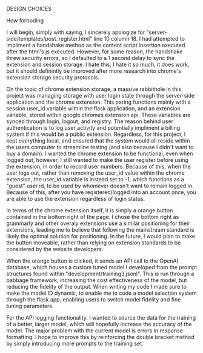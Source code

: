 DESIGN CHOICES

How forboding

I will begin, simply with saying, I sincerely apologize for "server-side/templates/post_register.html" line 10 column 18. I had attempted to impliment a handshake method as the content script insertion executed after the html's js executed. However, for some reason, the  handshake threw security errors, so I defaulted to a 1 second delay to sync the extension and session storage. I hate this, I hate it so much, it does work, but it should definintly be improved after more research into chrome's extension storage security protocols.

On the topic of chrome extension storage, a massive rabbithole in this project was managing storage with user login state through the server-side application and the chrome extension. This paring functions mainly with a session user_id variable within the flask application, and an extension variable, stored within google chromes extension api. These variables are synced through login, logout, and registry. The reason behind user authentication is to log user activity and potentially impliment a billing system if this would be a public extension. Regardless, for this project, I kept everything local, and ensured that the system would all reside within the users computer to streamline testing (and also because I didn't want to buy a domain). I wanted the chrome extension to be functional, even when logged out, however, I still wanted to make the user register before using the extension, in order to record user numbers. Because of this, when the user logs out, rather than removing the user_id value within the chrome extension, the user_id variable is instead set to -1, which functions as a "guest" user id, to be used by whomever doesn't want to remain logged in. Because of this, after you have registered/logged into an account once, you are able to use the extension regardless of login status.

In terms of the chrome extension itself, it is simply a orange button contained in the bottom right of the page. I chose the bottom right as grammarly and other overaly extensions use a similar positioning for their extensions, leading me to believe that following the mainstream standard is likely the optimal solution for positioning. In the future, I would plan to make the button moveable, rather than relying on extension standards to be considered by the website developers. 

When the orange button is clicked, it sends an API call to the OpenAI database, which houses a custom tuned model I developed from the prompt structures found within "development/training3.jsonl". This is run through a babbage framework, increasing the cost effectiveness of the model, but reducing the fidelity of the output. When writing my code I made sure to make the model ID dynamic, to enable me to code a model selection system through the flask app, enabling users to switch model fidelity and fine tuning parameters. 

For the API logging functionality. I wanted to source the data for the training of a better, larger model, which will hopefully increase the accuracy of the model. The major problem with the current model is errors in response formatting. I hope to improve this by reinforcing the double bracket method by simply introducing more prompts to the training set.